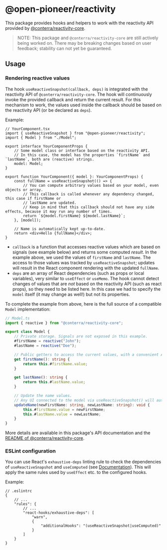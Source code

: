 # @open-pioneer/reactivity

This package provides hooks and helpers to work with the reactivity API provided by [@conterra/reactivity-core](https://www.npmjs.com/package/@conterra/reactivity-core).

> NOTE:
> This package and `@conterra/reactivity-core` are still actively being worked on.
> There may be breaking changes based on user feedback; stability can not yet be guaranteed.

## Usage

### Rendering reactive values

The hook `useReactiveSnapshot(callback, deps)` is integrated with the reactivity API of `@conterra/reactivity-core`.
The hook will continuously invoke the provided callback and return the current result.
For this mechanism to work, the values used inside the callback should be based on the reactivity API (or be declared as `deps`).

Example:

```tsx
// YourComponent.tsx
import { useReactiveSnapshot } from "@open-pioneer/reactivity";
import { Model } from "./Model";

export interface YourComponentProps {
    // Some model class or interface based on the reactivity API.
    // In this case, the model has the properties `firstName` and `lastName`, both are (reactive) strings.
    model: Model;
}

export function YourComponent({ model }: YourComponentProps) {
    const fullName = useReactiveSnapshot(() => {
        // You can compute arbitrary values based on your model, even objects or array.
        // This callback is called whenever any dependency changed, this case if firstName or
        // lastName are updated.
        // Keep in mind that this callback should not have any side effects, because it may run any number of times.
        return `${model.firstName} ${model.lastName}`;
    }, [model]);

    // Name is automatically kept up-to-date.
    return <div>Hello {fullName}</div>;
}
```

-   `callback` is a function that accesses reactive values which are based on signals (see example below) and returns some computed _result_.
    In the example above, we used the values of `firstName` and `lastName`.
    The access to those values was tracked by `useReactiveSnapshot`; updates will result in the React component rendering with the updated `fullName`.
-   `deps` are an array of React dependencies (such as props or local variables), very similar to `useEffect` or `useMemo`.
    The hook cannot detect changes of values that are _not_ based on the reactivity API (such as react props), so they need to be listed here.
    In this case we had to specify the `model` itself (it may change as well!) but not its properties.

To complete the example from above, here is the full source of a compatible `Model` implementation:

```ts
// Model.ts
import { reactive } from "@conterra/reactivity-core";

export class Model {
    // Private storage. Signals are not exposed in this example.
    #firstName = reactive("John");
    #lastName = reactive("Doe");

    // Public getters to access the current values, with a convenient API.
    get firstName(): string {
        return this.#firstName.value;
    }

    get lastName(): string {
        return this.#lastName.value;
    }

    // Update the name values.
    // Any UI connected to the model via useReactiveSnapshot() will automatically update.
    updateName(newFirstName: string, newLastName: string): void {
        this.#firstName.value = newFirstName;
        this.#lastName.value = newLastName;
    }
}
```

More details are available in this package's API documentation and the [README of @conterra/reactivity-core](https://www.npmjs.com/package/@conterra/reactivity-core).

### ESLint configuration

You can use React's `exhaustive-deps` linting rule to check the dependencies of `useReactiveSnapshot` and `useComputed` (see [Documentation](https://github.com/facebook/react/blob/main/packages/eslint-plugin-react-hooks/README.md#advanced-configuration)).
This will apply the same rules used by `useEffect` etc. to the configured hooks.

Example:

```jsonc
// .eslintrc
{
    // ...
    "rules": {
        // ...
        "react-hooks/exhaustive-deps": [
            "warn",
            {
                "additionalHooks": "(useReactiveSnapshot|useComputed)"
            }
        ]
    }
}
```

